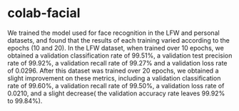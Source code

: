# colab-facial

We trained the model used for face recognition in the LFW and personal datasets, and found that the results of each training varied according to the epochs (10 and 20). In the LFW dataset, when trained over 10 epochs, we obtained a validation classification rate of 99.51%, a validation test precision rate of 99.92%, a validation recall rate of 99.27% and a validation loss rate of 0.0296. After this dataset was trained over 20 epochs, we obtained a slight improvement on these metrics, including a validation classification rate of 99.60%, a validation recall rate of 99.50%, a validation loss rate of 0.0210, and a slight decrease( the validation accuracy rate leaves 99.92% to 99.84%). 
